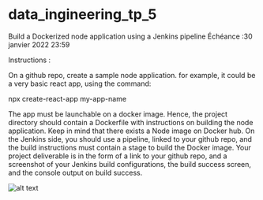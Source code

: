 # data_ingineering_tp_5

Build a Dockerized node application using a Jenkins pipeline Échéance :30 janvier 2022 23:59

Instructions :

On a github repo, create a sample node application. for example, it could be a very basic react app, using the command:  

npx create-react-app my-app-name  

The app must be launchable on a docker image. 
Hence, the project directory should contain a Dockerfile with instructions on building the node application.
Keep in mind that there exists a Node image on Docker hub.  On the Jenkins side, you should use a pipeline, linked to your github repo, and the build instructions must contain a stage to build the Docker image. 
Your project deliverable is in the form of a link to your github repo, and a screenshot of your Jenkins build configurations, the build success screen, and the console output on build success.


![alt text]()
